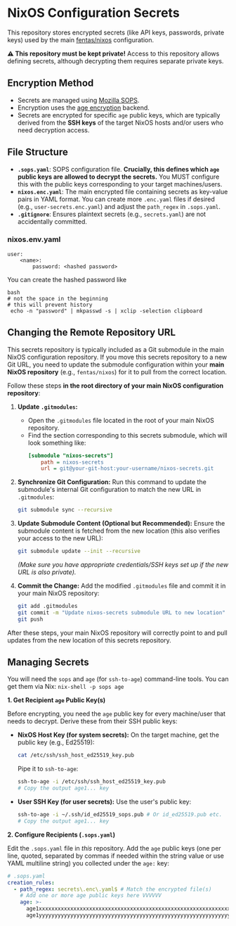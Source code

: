 # NixOS Configuration Secrets

This repository stores encrypted secrets (like API keys, passwords, private keys) used by the main [fentas/nixos](https://github.com/fentas/nixos) configuration.

**⚠️ This repository must be kept private!** Access to this repository allows defining secrets, although decrypting them requires separate private keys.

## Encryption Method

* Secrets are managed using [Mozilla SOPS](https://github.com/mozilla/sops).
* Encryption uses the [age encryption](https://github.com/FiloSottile/age) backend.
* Secrets are encrypted for specific `age` public keys, which are typically derived from the **SSH keys** of the target NixOS hosts and/or users who need decryption access.

## File Structure

* **`.sops.yaml`**: SOPS configuration file. **Crucially, this defines which `age` public keys are allowed to decrypt the secrets.** You MUST configure this with the public keys corresponding to your target machines/users.
* **`nixos.enc.yaml`**: The main encrypted file containing secrets as key-value pairs in YAML format. You can create more `.enc.yaml` files if desired (e.g., `user-secrets.enc.yaml`) and adjust the `path_regex` in `.sops.yaml`.
* **`.gitignore`**: Ensures plaintext secrets (e.g., `secrets.yaml`) are not accidentally committed.

### nixos.env.yaml

```
user:
    <name>:
        password: <hashed password>
```

You can create the hashed password like
```
bash
# not the space in the beginning
# this will prevent history
 echo -n "password" | mkpasswd -s | xclip -selection clipboard
```

## Changing the Remote Repository URL

This secrets repository is typically included as a Git submodule in the main NixOS configuration repository. If you move this secrets repository to a new Git URL, you need to update the submodule configuration within your **main NixOS repository** (e.g., `fentas/nixos`) for it to pull from the correct location.

Follow these steps **in the root directory of your main NixOS configuration repository**:

1.  **Update `.gitmodules`:**
    * Open the `.gitmodules` file located in the root of your main NixOS repository.
    * Find the section corresponding to this secrets submodule, which will look something like:
      ```ini
      [submodule "nixos-secrets"]
          path = nixos-secrets
          url = git@your-git-host:your-username/nixos-secrets.git
      ```

2.  **Synchronize Git Configuration:** Run this command to update the submodule's internal Git configuration to match the new URL in `.gitmodules`:
    ```bash
    git submodule sync --recursive
    ```

3.  **Update Submodule Content (Optional but Recommended):** Ensure the submodule content is fetched from the new location (this also verifies your access to the new URL):
    ```bash
    git submodule update --init --recursive
    ```
    *(Make sure you have appropriate credentials/SSH keys set up if the new URL is also private).*

4.  **Commit the Change:** Add the modified `.gitmodules` file and commit it in your main NixOS repository:
    ```bash
    git add .gitmodules
    git commit -m "Update nixos-secrets submodule URL to new location"
    git push
    ```

After these steps, your main NixOS repository will correctly point to and pull updates from the new location of this secrets repository.

## Managing Secrets

You will need the `sops` and `age` (for `ssh-to-age`) command-line tools. You can get them via Nix: `nix-shell -p sops age`

**1. Get Recipient `age` Public Key(s)**

Before encrypting, you need the `age` public key for every machine/user that needs to decrypt. Derive these from their SSH public keys:

* **NixOS Host Key (for system secrets):** On the target machine, get the public key (e.g., Ed25519):
    ```bash
    cat /etc/ssh/ssh_host_ed25519_key.pub
    ```
    Pipe it to `ssh-to-age`:
    ```bash
    ssh-to-age -i /etc/ssh/ssh_host_ed25519_key.pub
    # Copy the output age1... key
    ```
* **User SSH Key (for user secrets):** Use the user's public key:
    ```bash
    ssh-to-age -i ~/.ssh/id_ed25519_sops.pub # Or id_ed25519.pub etc.
    # Copy the output age1... key
    ```

**2. Configure Recipients (`.sops.yaml`)**

Edit the `.sops.yaml` file in *this* repository. Add the `age` public keys (one per line, quoted, separated by commas if needed within the string value or use YAML multiline string) you collected under the `age:` key:

```yaml
# .sops.yaml
creation_rules:
  - path_regex: secrets\.enc\.yaml$ # Match the encrypted file(s)
    # Add one or more age public keys here VVVVVV
    age: >-
      age1xxxxxxxxxxxxxxxxxxxxxxxxxxxxxxxxxxxxxxxxxxxxxxxxxxxxxxxxxxxxx,
      age1yyyyyyyyyyyyyyyyyyyyyyyyyyyyyyyyyyyyyyyyyyyyyyyyyyyyyyyyyyyyy